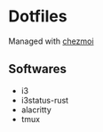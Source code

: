 # Dotfiles

Managed with [chezmoi](https://github.com/twpayne/chezmoi)

## Softwares

- i3
- i3status-rust
- alacritty
- tmux 

